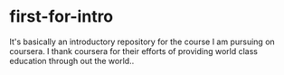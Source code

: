 # first-for-intro
It's basically an introductory repository for the course I am pursuing on coursera. I thank coursera for their efforts of providing world class education through out the world.. 
